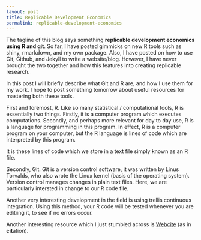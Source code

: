 ```yaml
---
layout: post
title: Replicable Development Economics
permalink: replicable-development-economics
---
```


The tagline of this blog says something **replicable development economics using R and git**.
So far, I have posted gimmicks on new R tools such as shiny, rmarkdown, and my own package.
Also, I have posted on how to use Git, Github, and Jekyll to write a website/blog.
However, I have never brought the two together and how this features into creating replicable research.

In this post I will briefly describe what Git and R are, and how I use them for my work. I hope to post something tomorrow about useful resources for mastering both these tools.

First and foremost, R. Like so many statistical / computational tools, R is essentially two things. Firstly, it is a computer program which executes computations. Secondly, and perhaps more relevant for day to day use, R is a language for programming in this program. In effect, R is a computer program on your computer, but the R language is lines of code which are interpreted by this program.

It is these lines of code which we store in a text file simply known as an R file.

Secondly, Git. Git is a version control software, it was written by Linus Torvalds, who also wrote the Linux kernel (basis of the operating system). Version control manages changes in plain text files. Here, we are particularly intersted in change to our R code file.

Another very interesting development in the field is using trellis continuous integration. Using this method, your R code will be tested whenever you are editiing it, to see if no errors occur.

Another interesting resource which I just stumbled across is [Webcite](http://www.webcitation.org/) (as in **cit**ation).
